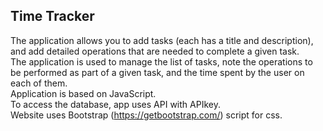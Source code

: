 ## Time Tracker

The application allows you to add tasks (each has a title and description), and add detailed operations that are needed to complete a given task.<br/>
The application is used to manage the list of tasks, note the operations to be performed as part of a given task, and the time spent by the user on each of them. <br/>
Application is based on JavaScript. <br/>
To access the database, app uses API with APIkey. <br/>
Website uses Bootstrap (https://getbootstrap.com/) script for css.